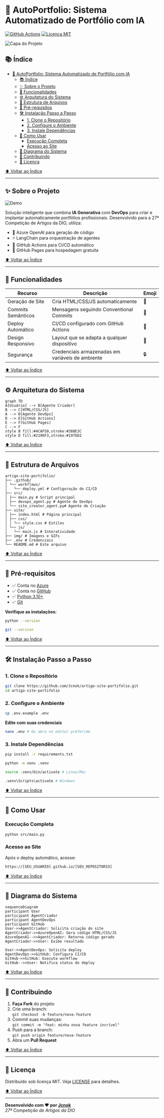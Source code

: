 # 🚀 AutoPortfolio: Sistema Automatizado de Portfólio com IA 

[![GitHub Actions](https://img.shields.io/github/actions/workflow/status/Jcnok/artigo-site-portifolio/deploy.yml?style=for-the-badge&logo=githubactions)](https://github.com/Jcnok/artigo-site-portifolio/actions)
[![Licença MIT](https://img.shields.io/badge/Licença-MIT-blue.svg?style=for-the-badge)](LICENSE)

![Capa do Projeto](img/cover.png)

## 📚 Índice
- [🚀 AutoPortfolio: Sistema Automatizado de Portfólio com IA](#-autoportfolio-sistema-automatizado-de-portfólio-com-ia)
  - [📚 Índice](#-índice)
  - [✨ Sobre o Projeto](#-sobre-o-projeto)
  - [🎯 Funcionalidades](#-funcionalidades)
  - [⚙️ Arquitetura do Sistema](#️-arquitetura-do-sistema)
  - [📂 Estrutura de Arquivos](#-estrutura-de-arquivos)
  - [🔧 Pré-requisitos](#-pré-requisitos)
  - [🛠️ Instalação Passo a Passo](#️-instalação-passo-a-passo)
    - [1. Clone o Repositório](#1-clone-o-repositório)
    - [2. Configure o Ambiente](#2-configure-o-ambiente)
    - [3. Instale Dependências](#3-instale-dependências)
  - [🚦 Como Usar](#-como-usar)
    - [Execução Completa](#execução-completa)
    - [Acesso ao Site](#acesso-ao-site)
  - [🧠 Diagrama do Sistema](#-diagrama-do-sistema)
  - [🤝 Contribuindo](#-contribuindo)
  - [📄 Licença](#-licença)

[⬆ Voltar ao Índice](#-índice)

---

## ✨ Sobre o Projeto
![Demo](img/demo.gif)

Solução inteligente que combina **IA Generativa** com **DevOps** para criar e implantar automaticamente portfólios profissionais. Desenvolvido para a 27ª Competição de Artigos da DIO, utiliza:

- 🤖 Azure OpenAI para geração de código
- ⚡ LangChain para orquestração de agentes
- 🔄 GitHub Actions para CI/CD automático
- 🎨 GitHub Pages para hospedagem gratuita

[⬆ Voltar ao Índice](#-índice)

---

## 🎯 Funcionalidades
| Recurso               | Descrição                                          | Emoji |
|-----------------------|---------------------------------------------------|-------|
| Geração de Site       | Cria HTML/CSS/JS automaticamente                  | 🎨    |
| Commits Semânticos    | Mensagens seguindo Conventional Commits           | 📝    |
| Deploy Automático     | CI/CD configurado com GitHub Actions              | 🔄    |
| Design Responsivo     | Layout que se adapta a qualquer dispositivo       | 📱    |
| Segurança             | Credenciais armazenadas em variáveis de ambiente  | 🔒    |

[⬆ Voltar ao Índice](#-índice)

---

## ⚙️ Arquitetura do Sistema

```mermaid
graph TD
A[Usuário] --> B[Agente Criador]
B --> C[HTML/CSS/JS]
A --> D[Agente DevOps]
D --> E[GitHub Actions]
E --> F[GitHub Pages]
C --> F
style B fill:#4CAF50,stroke:#388E3C
style D fill:#2196F3,stroke:#1976D2
```


[⬆ Voltar ao Índice](#-índice)

---

## 📂 Estrutura de Arquivos
```
artigo-site-portifolio/
├── .github/
│ └── workflows/
│   └── deploy.yml # Configuração do CI/CD
├── src/
│ ├── main.py # Script principal
│ ├── devops_agent.py # Agente de DevOps
│ └── site_creator_agent.py# Agente de Criação
├── site/
│ ├── index.html # Página principal
│ ├── css/
│ │ └── style.css # Estilos
│ └── js/
│   └── main.js # Interatividade
├── img/ # Imagens e GIFs
├── .env # Credenciais
└── README.md # Este arquivo
```

[⬆ Voltar ao Índice](#-índice)

---

## 🔧 Pré-requisitos
- ✅ Conta no [Azure](https://azure.microsoft.com)
- ✅ Conta no [GitHub](https://github.com)
- ✅ [Python 3.10+](https://python.org)
- ✅ [Git](https://git-scm.com)

**Verifique as instalações:**
```bash
python --version

git --version
```

[⬆ Voltar ao Índice](#-índice)

---

## 🛠️ Instalação Passo a Passo

### 1. Clone o Repositório

```bash
git clone https://github.com/Jcnok/artigo-site-portifolio.git
cd artigo-site-portifolio
```


### 2. Configure o Ambiente

```bash
cp .env.example .env
```
**Edite com suas credenciais**

```bash
nano .env # Ou abra no editor preferido
```


### 3. Instale Dependências
```bash
pip install -r requirements.txt
```
```bash
python -m venv .venv
```
```bash
source .venv/bin/activate # Linux/Mac

.venv\Scripts\activate # Windows
```


[⬆ Voltar ao Índice](#-índice)

---

## 🚦 Como Usar

### Execução Completa
```bash
python src/main.py
```

### Acesso ao Site
Após o deploy automático, acesse:
```bash
https://[SEU_USUARIO].github.io/[SEU_REPOSITORIO]
```


[⬆ Voltar ao Índice](#-índice)

---

## 🧠 Diagrama do Sistema
```mermaid	
sequenceDiagram
participant User
participant AgentCriador
participant AgentDevOps
participant GitHub
User->>AgentCriador: Solicita criação do site
AgentCriador->>AzureOpenAI: Gera código HTML/CSS/JS
AzureOpenAI-->>AgentCriador: Retorna código gerado
AgentCriador->>User: Exibe resultado

User->>AgentDevOps: Solicita deploy
AgentDevOps->>GitHub: Configura CI/CD
GitHub->>GitHub: Executa workflow
GitHub-->>User: Notifica status do deploy
```

[⬆ Voltar ao Índice](#-índice)

---

## 🤝 Contribuindo
1. **Faça Fork** do projeto
2. Crie uma branch:  
   `git checkout -b feature/nova-feature`
3. Commit suas mudanças:  
   `git commit -m "feat: minha nova feature incrível"`
4. Push para a branch:  
   `git push origin feature/nova-feature`
5. Abra um **Pull Request**

[⬆ Voltar ao Índice](#-índice)

---

## 📄 Licença
Distribuído sob licença MIT. Veja [LICENSE](LICENSE) para detalhes.

[⬆ Voltar ao Índice](#-índice)

---

**Desenvolvido com ❤️ por [Jcnok](https://github.com/Jcnok)**  
*27ª Competição de Artigos da DIO*


